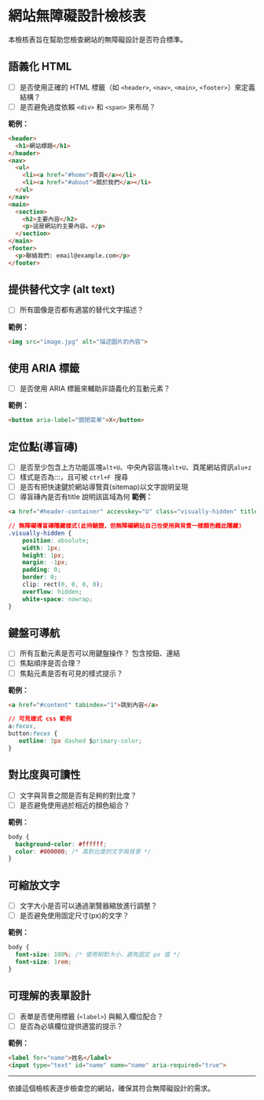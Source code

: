 # 網站無障礙設計檢核表

本檢核表旨在幫助您檢查網站的無障礙設計是否符合標準。

## 語義化 HTML

- [ ] 是否使用正確的 HTML 標籤（如 `<header>`, `<nav>`, `<main>`, `<footer>`）來定義結構？
- [ ] 是否避免過度依賴 `<div>` 和 `<span>` 來布局？

**範例：**
```html
<header>
  <h1>網站標題</h1>
</header>
<nav>
  <ul>
    <li><a href="#home">首頁</a></li>
    <li><a href="#about">關於我們</a></li>
  </ul>
</nav>
<main>
  <section>
    <h2>主要內容</h2>
    <p>這是網站的主要內容。</p>
  </section>
</main>
<footer>
  <p>聯絡我們: email@example.com</p>
</footer>
```

## 提供替代文字 (alt text)

- [ ] 所有圖像是否都有適當的替代文字描述？

**範例：**
```html
<img src="image.jpg" alt="描述圖片的內容">
```

## 使用 ARIA 標籤

- [ ] 是否使用 ARIA 標籤來輔助非語義化的互動元素？

**範例：**
```html
<button aria-label="關閉菜單">X</button>
```

## 定位點(導盲磚)

- [ ] 是否至少包含上方功能區塊`alt+U`、中央內容區塊`alt+U`、頁尾網站資訊`alu+z`
- [ ] 樣式是否為:::，且可被 `ctrl+F `搜尋
- [ ] 是否有把快速鍵於網站導覽頁(sitemap)以文字說明呈現
- [ ] 導盲磚內是否有title 說明該區域為何
**範例：**
```html
<a href="#header-container" accesskey="U" class="visually-hidden" title="網頁導覽區">:::</a>
```

```css
// 無障礙導盲磚隱藏樣式(此待驗證，但無障礙網站自己也使用與背景一樣顏色藉此隱藏)
.visually-hidden {
    position: absolute;
    width: 1px;
    height: 1px;
    margin: -1px;
    padding: 0;
    border: 0;
    clip: rect(0, 0, 0, 0);
    overflow: hidden;
    white-space: nowrap;
}
```

## 鍵盤可導航

- [ ] 所有互動元素是否可以用鍵盤操作？ 包含按鈕、連結
- [ ] 焦點順序是否合理？
- [ ] 焦點元素是否有可見的樣式提示？

**範例：**
```html
<a href="#content" tabindex="1">跳到內容</a>

```

 ```css
 // 可見樣式 css 範例 
a:focus,
button:focus {
    outline: 3px dashed $primary-color;
}
```


## 對比度與可讀性

- [ ] 文字與背景之間是否有足夠的對比度？
- [ ] 是否避免使用過於相近的顏色組合？

**範例：**
```css
body {
  background-color: #ffffff;
  color: #000000; /* 高對比度的文字與背景 */
}
```

## 可縮放文字

- [ ] 文字大小是否可以通過瀏覽器縮放進行調整？
- [ ] 是否避免使用固定尺寸(px)的文字？

**範例：**
```css
body {
  font-size: 100%; /* 使用相對大小，避免固定 px 值 */
  font-size: 1rem;
}
```

## 可理解的表單設計

- [ ] 表單是否使用標籤 (`<label>`) 與輸入欄位配合？
- [ ] 是否為必填欄位提供適當的提示？

**範例：**
```html
<label for="name">姓名</label>
<input type="text" id="name" name="name" aria-required="true">
```

---

依據這個檢核表逐步檢查您的網站，確保其符合無障礙設計的需求。
